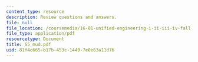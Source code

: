 ```yaml
---
content_type: resource
description: Review questions and answers.
file: null
file_location: /coursemedia/16-01-unified-engineering-i-ii-iii-iv-fall-2005-spring-2006/81f4c665b17b453c14497e0e63a11d76_S5_mud.pdf
file_type: application/pdf
resourcetype: Document
title: S5_mud.pdf
uid: 81f4c665-b17b-453c-1449-7e0e63a11d76
---
```

